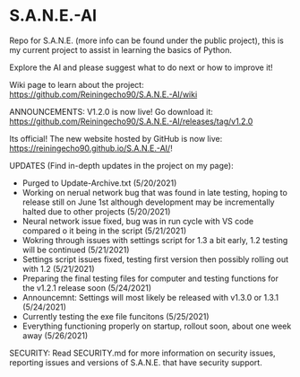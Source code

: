# S.A.N.E.-AI
Repo for S.A.N.E. (more info can be found under the public project), this is my current project to assist in learning the basics of Python.

Explore the AI and please suggest what to do next or how to improve it!

Wiki page to learn about the project: https://github.com/Reiningecho90/S.A.N.E.-AI/wiki

ANNOUNCEMENTS: 
V1.2.0 is now live! Go download it: https://github.com/Reiningecho90/S.A.N.E.-AI/releases/tag/v1.2.0

Its official! The new website hosted by GitHub is now live: https://reiningecho90.github.io/S.A.N.E.-AI/!

UPDATES (Find in-depth updates in the project on my page):
- Purged to Update-Archive.txt (5/20/2021)
- Working on nerual network bug that was found in late testing, hoping to release still on June 1st although development may be incrementally halted due to other projects (5/20/2021)
- Neural network issue fixed, bug was in run cycle with VS code compared o it being in the script (5/21/2021)
- Wokring through issues with settings script for 1.3 a bit early, 1.2 testing will be continued (5/21/2021)
- Settings script issues fixed, testing first version then possibly rolling out with 1.2 (5/21/2021)
- Preparing the final testing files for computer and testing functions for the v1.2.1 release soon (5/24/2021)
- Announcemnt: Settings will most likely be released with v1.3.0 or 1.3.1 (5/24/2021)
- Currently testing the exe file funcitons (5/25/2021)
- Everything functioning properly on startup, rollout soon, about one week away (5/26/2021)


SECURITY:
Read SECURITY.md for more information on security issues, reporting issues and versions of S.A.N.E. that have security support.
